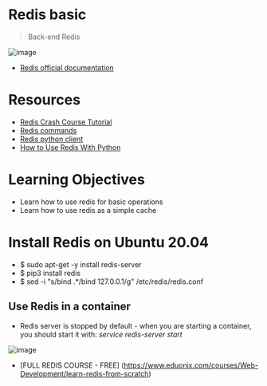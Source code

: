 # Redis basic
> Back-end
> Redis

![image](https://github.com/RichardMiruka/alx-backend-storage/assets/105627752/c171a55a-37ba-429a-aa48-77d09abb315e)

* [Redis official documentation](https://redis.io/docs/)
# Resources

* [Redis Crash Course Tutorial](https://intranet.alxswe.com/rltoken/hJVo3XwMMFFoApyX8zPXvA)
* [Redis commands](https://intranet.alxswe.com/rltoken/lQ8ANhVfxDTxDr2UDSyQRA)
* [Redis python client](https://intranet.alxswe.com/rltoken/imfgFhAZPlg7YMZ_tHvFZw)
* [How to Use Redis With Python](https://intranet.alxswe.com/rltoken/7SluvFvgckwVgsvrfOf1CQ)

# Learning Objectives

* Learn how to use redis for basic operations
* Learn how to use redis as a simple cache

# Install Redis on Ubuntu 20.04
* $ sudo apt-get -y install redis-server
* $ pip3 install redis
* $ sed -i "s/bind .*/bind 127.0.0.1/g" /etc/redis/redis.conf

## Use Redis in a container
- Redis server is stopped by default - when you are starting a container, you should start it with: *service redis-server start*

![image](https://github.com/RichardMiruka/alx-backend-storage/assets/105627752/1366d195-6b00-416c-911a-b3629cecc7ac)

* [FULL REDIS COURSE - FREE] (https://www.eduonix.com/courses/Web-Development/learn-redis-from-scratch)
